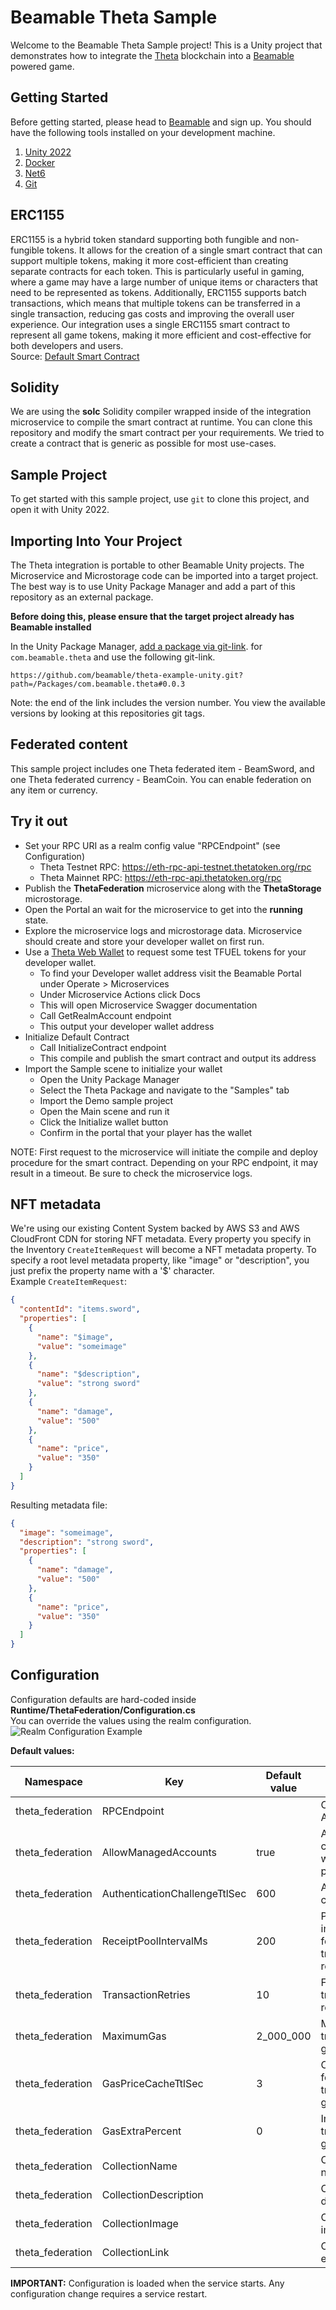 # Beamable Theta Sample

Welcome to the Beamable Theta Sample project! This is a Unity project that demonstrates how
to integrate the [Theta](https://theta.technology/) blockchain into a [Beamable](https://beamable.com/)
powered game.

## Getting Started

Before getting started, please head to [Beamable](https://beamable.com/) and sign up.
You should have the following tools installed on your development machine.

1. [Unity 2022](https://unity.com/download)
2. [Docker](https://www.docker.com/products/docker-desktop/)
3. [Net6](https://dotnet.microsoft.com/en-us/download/dotnet/6.0)
4. [Git](https://git-scm.com/downloads)


## ERC1155
ERC1155 is a hybrid token standard supporting both fungible and non-fungible tokens. It allows for the creation
of a single smart contract that can support multiple tokens, making it more cost-efficient than creating separate
contracts for each token. This is particularly useful in gaming, where a game may have a large number of 
unique items or characters that need to be represented as tokens. Additionally, ERC1155 supports batch 
transactions, which means that multiple tokens can be transferred in a single transaction, reducing gas costs 
and improving the overall user experience. Our integration uses a single ERC1155 smart contract to represent 
all game tokens, making it more efficient and cost-effective for both developers and users.  
Source: [Default Smart Contract](https://github.com/beamable/theta-example-unity/blob/main/Packages/com.beamable.theta/Runtime/ThetaFederation/Solidity/Contracts/GameToken.sol)  

## Solidity
We are using the **solc** Solidity compiler wrapped inside of the integration microservice to compile the smart contract
at runtime. You can clone this repository and modify the smart contract per your requirements. We tried to create a contract
that is generic as possible for most use-cases.

## Sample Project
To get started with this sample project, use `git` to clone this project, and open it
with Unity 2022.

## Importing Into Your Project
The Theta integration is portable to other Beamable Unity projects. The Microservice and
Microstorage code can be imported into a target project. The best way is to use Unity Package Manager
and add a part of this repository as an external package.

**Before doing this, please ensure that the target project already has Beamable installed**

In the Unity Package Manager, [add a package via git-link](https://docs.unity3d.com/Manual/upm-ui-giturl.html).
for `com.beamable.theta` and use the following git-link.
```shell
https://github.com/beamable/theta-example-unity.git?path=/Packages/com.beamable.theta#0.0.3
```

Note: the end of the link includes the version number. You view the available versions by looking
at this repositories git tags.

## Federated content
This sample project includes one Theta federated item - BeamSword, and one Theta federated currency - BeamCoin.
You can enable federation on any item or currency.

## Try it out
* Set your RPC URI as a realm config value "RPCEndpoint" (see Configuration)
  * Theta Testnet RPC: https://eth-rpc-api-testnet.thetatoken.org/rpc
  * Theta Mainnet RPC: https://eth-rpc-api.thetatoken.org/rpc
* Publish the **ThetaFederation** microservice along with the **ThetaStorage** microstorage.
* Open the Portal an wait for the microservice to get into the **running** state.
* Explore the microservice logs and microstorage data. Microservice should create and store your developer wallet on first run.
* Use a [Theta Web Wallet](https://wallet.thetatoken.org/) to request some test TFUEL tokens for your developer wallet.
  * To find your Developer wallet address visit the Beamable Portal under Operate > Microservices
  * Under Microservice Actions click Docs
  * This will open Microservice Swagger documentation
  * Call GetRealmAccount endpoint
  * This output your developer wallet address
* Initialize Default Contract
  * Call InitializeContract endpoint
  * This compile and publish the smart contract and output its address
* Import the Sample scene to initialize your wallet
  * Open the Unity Package Manager
  * Select the Theta Package and navigate to the "Samples" tab
  * Import the Demo sample project
  * Open the Main scene and run it
  * Click the Initialize wallet button
  * Confirm in the portal that your player has the wallet

NOTE: First request to the microservice will initiate the compile and deploy procedure for the smart contract. Depending on your RPC endpoint, it may result in a timeout. Be sure to check the microservice logs.

## NFT metadata
We're using our existing Content System backed by AWS S3 and AWS CloudFront CDN for storing NFT metadata. Every property you specify in the Inventory `CreateItemRequest` will become a NFT metadata property.
To specify a root level metadata property, like "image" or "description", you just prefix the property name with a '$' character.  
Example `CreateItemRequest`:
```json
{
  "contentId": "items.sword",
  "properties": [
    {
      "name": "$image",
      "value": "someimage"
    },
    {
      "name": "$description",
      "value": "strong sword"
    },
    {
      "name": "damage",
      "value": "500"
    },
    {
      "name": "price",
      "value": "350"
    }
  ]
}
```
Resulting metadata file:
```json
{
  "image": "someimage",
  "description": "strong sword",
  "properties": [
    {
      "name": "damage",
      "value": "500"
    },
    {
      "name": "price",
      "value": "350"
    }
  ]
}
```

## Configuration
Configuration defaults are hard-coded inside **Runtime/ThetaFederation/Configuration.cs**  
You can override the values using the realm configuration.  
![Realm Configuration Example](Screenshots/realm-config.png)

**Default values:**

| **Namespace**      | **Key**                       | **Default value** | **Description**                                        |
|--------------------|-------------------------------|-------------------|--------------------------------------------------------|
| theta_federation   | RPCEndpoint                   |                   | Cluster RPC API URI                                    |
| theta_federation   | AllowManagedAccounts          | true              | Allow custodial wallets for players                    |
| theta_federation   | AuthenticationChallengeTtlSec | 600               | Authentication challenge TTL                           |
| theta_federation   | ReceiptPoolIntervalMs         | 200               | Pooling interval when fetching a transaction receipt   |
| theta_federation   | TransactionRetries            | 10                | Failed transaction retry count                         |
| theta_federation   | MaximumGas                    | 2_000_000         | Max transaction gas amount                             |
| theta_federation   | GasPriceCacheTtlSec           | 3                 | Cache time for previous transaction gas amount         |
| theta_federation   | GasExtraPercent               | 0                 | Increase transaction gas amount                        |
| theta_federation   | CollectionName                |                   | Collection name                                        |
| theta_federation   | CollectionDescription         |                   | Collection description                                 |
| theta_federation   | CollectionImage               |                   | Collection image URL                                   |
| theta_federation   | CollectionLink                |                   | Collection external link                               |

**IMPORTANT:** Configuration is loaded when the service starts. Any configuration change requires a service restart.
